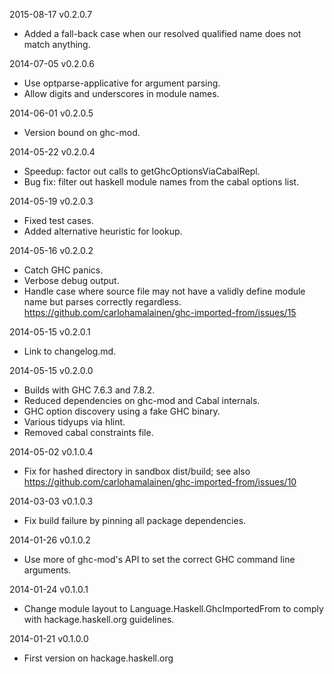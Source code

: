 2015-08-17 v0.2.0.7

* Added a fall-back case when our resolved qualified name
  does not match anything.

2014-07-05 v0.2.0.6

* Use optparse-applicative for argument parsing.
* Allow digits and underscores in module names.

2014-06-01 v0.2.0.5

* Version bound on ghc-mod.

2014-05-22 v0.2.0.4

* Speedup: factor out calls to getGhcOptionsViaCabalRepl.
* Bug fix: filter out haskell module names from the cabal options list.

2014-05-19 v0.2.0.3

* Fixed test cases.
* Added alternative heuristic for lookup.

2014-05-16 v0.2.0.2

* Catch GHC panics.
* Verbose debug output.
* Handle case where source file may not have a validly define module name
  but parses correctly regardless. https://github.com/carlohamalainen/ghc-imported-from/issues/15

2014-05-15 v0.2.0.1

* Link to changelog.md.

2014-05-15 v0.2.0.0

* Builds with GHC 7.6.3 and 7.8.2.
* Reduced dependencies on ghc-mod and Cabal internals.
* GHC option discovery using a fake GHC binary.
* Various tidyups via hlint.
* Removed cabal constraints file.

2014-05-02 v0.1.0.4

* Fix for hashed directory in sandbox dist/build; see also
  https://github.com/carlohamalainen/ghc-imported-from/issues/10

2014-03-03 v0.1.0.3

* Fix build failure by pinning all package dependencies.

2014-01-26 v0.1.0.2

* Use more of ghc-mod's API to set the correct GHC command
  line arguments.

2014-01-24 v0.1.0.1

* Change module layout to Language.Haskell.GhcImportedFrom
  to comply with hackage.haskell.org guidelines.

2014-01-21 v0.1.0.0

* First version on hackage.haskell.org
